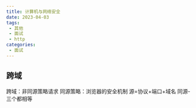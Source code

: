 ```yaml
---
title: 计算机与网络安全
date: 2023-04-03
tags:
 - 其他
 - 面试
 - http
categories: 
 - 面试
---
```

## 跨域

跨域：非同源策略请求
同源策略：浏览器的安全机制
源=协议+端口+域名 同源-三个都相等

## 